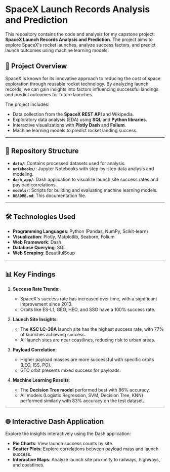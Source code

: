 # SpaceX Launch Records Analysis and Prediction

This repository contains the code and analysis for my capstone project: **SpaceX Launch Records Analysis and Prediction**. The project aims to explore SpaceX's rocket launches, analyze success factors, and predict launch outcomes using machine learning models.

## 🚀 Project Overview
SpaceX is known for its innovative approach to reducing the cost of space exploration through reusable rocket technology. By analyzing launch records, we can gain insights into factors influencing successful landings and predict outcomes for future launches. 

The project includes:
- Data collection from the **SpaceX REST API** and Wikipedia.
- Exploratory data analysis (EDA) using **SQL** and **Python libraries**.
- Interactive visualizations with **Plotly Dash** and **Folium**.
- Machine learning models to predict rocket landing success.

---

## 📂 Repository Structure
- **`data/`**: Contains processed datasets used for analysis.
- **`notebooks/`**: Jupyter Notebooks with step-by-step data analysis and modeling.
- **`dash_app/`**: Dash application to visualize launch site success rates and payload correlations.
- **`models/`**: Scripts for building and evaluating machine learning models.
- **`README.md`**: This documentation file.

---

## 🛠️ Technologies Used
- **Programming Languages**: Python (Pandas, NumPy, Scikit-learn)
- **Visualization**: Plotly, Matplotlib, Seaborn, Folium
- **Web Framework**: Dash
- **Database Querying**: SQL
- **Web Scraping**: BeautifulSoup

---

## 📊 Key Findings
1. **Success Rate Trends**:
   - SpaceX's success rate has increased over time, with a significant improvement since 2013.
   - Orbits like ES-L1, GEO, HEO, and SSO have a 100% success rate.

2. **Launch Site Insights**:
   - The **KSC LC-39A** launch site has the highest success rate, with 77% of launches achieving success.
   - All launch sites are near coastlines, reducing risk to urban areas.

3. **Payload Correlation**:
   - Higher payload masses are more successful with specific orbits (LEO, ISS, PO).
   - GTO orbit presents mixed success for payloads.

4. **Machine Learning Results**:
   - The **Decision Tree model** performed best with 86% accuracy.
   - All models (Logistic Regression, SVM, Decision Tree, KNN) performed similarly with 83% accuracy on the test dataset.

---

## 🌐 Interactive Dash Application
Explore the insights interactively using the Dash application:
- **Pie Charts**: View launch success counts by site.
- **Scatter Plots**: Explore correlations between payload mass and launch success.
- **Interactive Maps**: Analyze launch site proximity to railways, highways, and coastlines.
